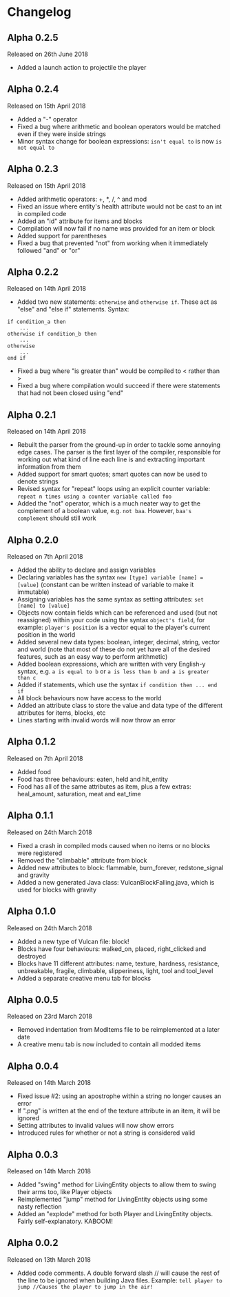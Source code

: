 # Changelog
## Alpha 0.2.5
Released on 26th June 2018  
* Added a launch action to projectile the player

## Alpha 0.2.4
Released on 15th April 2018
* Added a "-" operator
* Fixed a bug where arithmetic and boolean operators would be matched even if they were inside strings
* Minor syntax change for boolean expressions: `isn't equal to` is now `is not equal to`

## Alpha 0.2.3
Released on 15th April 2018
* Added arithmetic operators: +, *, /, ^ and mod
* Fixed an issue where entity's health attribute would not be cast to an int in compiled code
* Added an "id" attribute for items and blocks
* Compilation will now fail if no name was provided for an item or block
* Added support for parentheses
* Fixed a bug that prevented "not" from working when it immediately followed "and" or "or"

## Alpha 0.2.2
Released on 14th April 2018
* Added two new statements: `otherwise` and `otherwise if`. These act as "else" and "else if" statements. Syntax:  
```
if condition_a then
    ...
otherwise if condition_b then
    ...
otherwise
    ...
end if
```
* Fixed a bug where "is greater than" would be compiled to < rather than >
* Fixed a bug where compilation would succeed if there were statements that had not been closed using  "end"

## Alpha 0.2.1
Released on 14th April 2018
* Rebuilt the parser from the ground-up in order to tackle some annoying edge cases. The parser is the first layer of the compiler, responsible for working out what kind of line each line is and extracting important information from them
* Added support for smart quotes; smart quotes can now be used to denote strings
* Revised syntax for "repeat" loops using an explicit counter variable: `repeat n times using a counter variable called foo`
* Added the "not" operator, which is a much neater way to get the complement of a boolean value, e.g. `not baa`. However, `baa's complement` should still work

## Alpha 0.2.0
Released on 7th April 2018
* Added the ability to declare and assign variables
* Declaring variables has the syntax `new [type] variable [name] = [value]` (constant can be written instead of variable to make it immutable)
* Assigning variables has the same syntax as setting attributes: `set [name] to [value]`
* Objects now contain fields which can be referenced and used (but not reassigned) within your code using the syntax `object's field`, for example: `player's position` is a vector equal to the player's current position in the world
* Added several new data types: boolean, integer, decimal, string, vector and world (note that most of these do not yet have all of the desired features, such as an easy way to perform arithmetic)
* Added boolean expressions, which are written with very English-y syntax, e.g. `a is equal to b` or `a is less than b and a is greater than c`
* Added if statements, which use the syntax `if condition then ... end if`
* All block behaviours now have access to the world
* Added an attribute class to store the value and data type of the different attributes for items, blocks, etc
* Lines starting with invalid words will now throw an error

## Alpha 0.1.2
Released on 7th April 2018
* Added food
* Food has three behaviours: eaten, held and hit_entity
* Food has all of the same attributes as item, plus a few extras: heal_amount, saturation, meat and eat_time

## Alpha 0.1.1
Released on 24th March 2018
* Fixed a crash in compiled mods caused when no items or no blocks were registered
* Removed the "climbable" attribute from block
* Added new attributes to block: flammable, burn_forever, redstone_signal and gravity
* Added a new generated Java class: VulcanBlockFalling.java, which is used for blocks with gravity

## Alpha 0.1.0
Released on 24th March 2018
* Added a new type of Vulcan file: block!
* Blocks have four behaviours: walked_on, placed, right_clicked and destroyed
* Blocks have 11 different attributes: name, texture, hardness, resistance, unbreakable, fragile, climbable, slipperiness, light, tool and tool_level
* Added a separate creative menu tab for blocks

## Alpha 0.0.5
Released on 23rd March 2018
* Removed indentation from ModItems file to be reimplemented at a later date
* A creative menu tab is now included to contain all modded items

## Alpha 0.0.4
Released on 14th March 2018
* Fixed issue #2: using an apostrophe within a string no longer causes an error
* If ".png" is written at the end of the texture attribute in an item, it will be ignored
* Setting attributes to invalid values will now show errors
* Introduced rules for whether or not a string is considered valid

## Alpha 0.0.3
Released on 14th March 2018
* Added "swing" method for LivingEntity objects to allow them to swing their arms too, like Player objects
* Reimplemented "jump" method for LivingEntity objects using some nasty reflection
* Added an "explode" method for both Player and LivingEntity objects. Fairly self-explanatory. KABOOM!

## Alpha 0.0.2
Released on 13th March 2018  
* Added code comments. A double forward slash // will cause the rest of the line to be ignored when building Java files. Example: `tell player to jump //Causes the player to jump in the air!`
